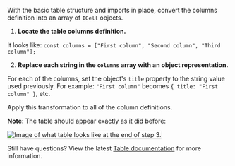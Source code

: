 With the basic table structure and imports in place, convert the columns definition into an array of `ICell` objects.

1) <strong>Locate the table columns definition.</strong>

It looks like: `const columns = ["First column", "Second column", "Third column"];`

2) <strong>Replace each string in the `columns` array with an object representation.</strong>

For each of the columns, set the object's `title` property to the string value used previously. For example: `"First column"` becomes `{ title: "First column" }`, etc.

Apply this transformation to all of the column definitions.

<strong>Note: </strong> The table should appear exactly as it did before:

<img src="table-intro/assets/step-3-complete.png" alt="Image of what table looks like at the end of step 3." style="box-shadow: rgba(3, 3, 3, 0.2) 0px 1.25px 2.5px 0px;" />

Still have questions? View the latest <a href="https://www.patternfly.org/v4/documentation/react/components/table/" target="_blank">Table documentation</a> for more information.
